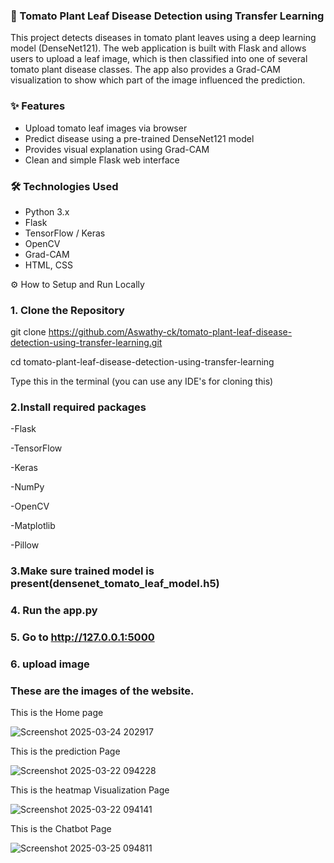 
### 🍅 Tomato Plant Leaf Disease Detection using Transfer Learning

This project detects diseases in tomato plant leaves using a deep learning model (DenseNet121). The web application is built with Flask and allows users to upload a leaf image, which is then classified into one of several tomato plant disease classes. The app also provides a Grad-CAM visualization to show which part of the image influenced the prediction.

### ✨ Features

- Upload tomato leaf images via browser
- Predict disease using a pre-trained DenseNet121 model
- Provides visual explanation using Grad-CAM
- Clean and simple Flask web interface

### 🛠️ Technologies Used

- Python 3.x
- Flask
- TensorFlow / Keras
- OpenCV
- Grad-CAM
- HTML, CSS

⚙️ How to Setup and Run Locally

### 1. Clone the Repository


git clone https://github.com/Aswathy-ck/tomato-plant-leaf-disease-detection-using-transfer-learning.git

cd tomato-plant-leaf-disease-detection-using-transfer-learning

Type this in the terminal (you can use any IDE's for cloning this)

### 2.Install required packages
 -Flask
 
 -TensorFlow
 
 -Keras
 
 -NumPy
 
 -OpenCV
 
 -Matplotlib
 
 -Pillow
 
### 3.Make sure trained model is present(densenet_tomato_leaf_model.h5)

### 4. Run the app.py

### 5. Go to http://127.0.0.1:5000

### 6.  upload image

### These are the images of the website.

This is the Home page

![Screenshot 2025-03-24 202917](https://github.com/user-attachments/assets/553663d1-a890-4431-bc4d-be377156e6d6)

This is the prediction Page

![Screenshot 2025-03-22 094228](https://github.com/user-attachments/assets/fb2d8a46-b283-4175-b05e-cc05e3215e40)

This is the heatmap Visualization Page

![Screenshot 2025-03-22 094141](https://github.com/user-attachments/assets/7590a6d7-0b8e-45fb-b079-f59dabe17bb1)

This is the Chatbot Page

![Screenshot 2025-03-25 094811](https://github.com/user-attachments/assets/32c728d1-9554-4134-9aae-5566d94b58b7)
